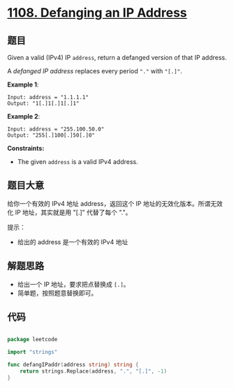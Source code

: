 # [1108. Defanging an IP Address](https://leetcode.com/problems/defanging-an-ip-address/)


## 题目

Given a valid (IPv4) IP `address`, return a defanged version of that IP address.

A *defanged IP address* replaces every period `"."` with `"[.]"`.

**Example 1**:

    Input: address = "1.1.1.1"
    Output: "1[.]1[.]1[.]1"

**Example 2**:

    Input: address = "255.100.50.0"
    Output: "255[.]100[.]50[.]0"

**Constraints:**

- The given `address` is a valid IPv4 address.

## 题目大意


给你一个有效的 IPv4 地址 address，返回这个 IP 地址的无效化版本。所谓无效化 IP 地址，其实就是用 "[.]" 代替了每个 "."。


提示：

- 给出的 address 是一个有效的 IPv4 地址



## 解题思路

- 给出一个 IP 地址，要求把点替换成 `[.]`。
- 简单题，按照题意替换即可。


## 代码

```go

package leetcode

import "strings"

func defangIPaddr(address string) string {
	return strings.Replace(address, ".", "[.]", -1)
}

```